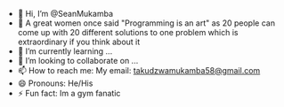 - 👋 Hi, I’m @SeanMukamba
- 👀  A great women once said "Programming is an art" as 20 people can come up with 20 different solutions to one problem which is extraordinary if you think about it
- 🌱 I’m currently learning ...
- 💞️ I’m looking to collaborate on ...
- 📫 How to reach me: My email: takudzwamukamba58@gmail.com
- 😄 Pronouns: He/His
- ⚡ Fun fact: Im a gym fanatic

<!---
SeanMukamba/SeanMukamba is a ✨ special ✨ repository because its `README.md` (this file) appears on your GitHub profile.
You can click the Preview link to take a look at your changes.
--->
